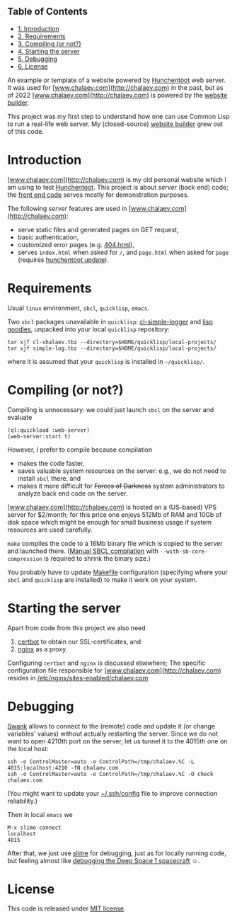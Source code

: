 <div id="table-of-contents">
<h2>Table of Contents</h2>
<div id="text-table-of-contents">
<ul>
<li><a href="#org7a668d6">1. Introduction</a></li>
<li><a href="#org2cf6e29">2. Requirements</a></li>
<li><a href="#org6a29bc1">3. Compiling (or not?)</a></li>
<li><a href="#org5e1f79a">4. Starting the server</a></li>
<li><a href="#org4308fd6">5. Debugging</a></li>
<li><a href="#org8a7dc51">6. License</a></li>
</ul>
</div>
</div>

An example or template of a website powered by [Hunchentoot](https://edicl.github.io/hunchentoot) web server.
It was used for [www.chalaev.com](http://chalaev.com) in the past, but as of 2022 
[www.chalaev.com](http://chalaev.com) is powered by the [website builder](http://builder.leanws.com).

This project was my first step to understand how one can use Common Lisp to run a real-life web server.
My (closed-source) [website builder](http://builder.leanws.com) grew out of this code.


<a id="org7a668d6"></a>

# Introduction

[www.chalaev.com](http://chalaev.com) is my old personal website which I am using to test [Hunchentoot](https://edicl.github.io/hunchentoot).
This project is about *server* (back end) code; the [front end code](srv/www/chalaev.com) serves mostly for demonstration purposes.

The following *server* features are used in [www.chalaev.com](http://chalaev.com):

-   serve static files and generated pages on GET request,
-   basic authentication,
-   customized error pages (e.g. [404.html](srv/www/chalaev.com/errors/404.html)),
-   serves `index.html` when asked for `/`, and `page.html` when asked for `page` (requires [hunchentoot update](hunchentoot/hunchentoot.org)).


<a id="org2cf6e29"></a>

# Requirements

Usual `linux` environment, `sbcl`, `quicklisp`, `emacs`.

Two `sbcl` packages unavailable in `quicklisp`: [cl-simple-logger](https://github.com/chalaev/cl-simple-logger/blob/master/packaged/simple-log.tbz) and [lisp goodies](https://github.com/chalaev/lisp-goodies/raw/master/packaged/cl-shalaev.tbz), unpacked into your local `quicklisp` repository:

    tar xjf cl-shalaev.tbz --directory=$HOME/quicklisp/local-projects/
    tar xjf simple-log.tbz --directory=$HOME/quicklisp/local-projects/

where it is assumed that your `quicklisp` is installed in `~/quicklisp/`.


<a id="org6a29bc1"></a>

# Compiling (or not?)

Compiling is unnecessary: we could just launch `sbcl` on the server and evaluate

    (ql:quickload :web-server)
    (web-server:start t)

However, I prefer to compile because compilation

-   makes the code faster,
-   saves valuable system resources on the server: e.g., we do not need to install `sbcl` there, and
-   makes it more difficult for <del>Forces of Darkness</del> system administrators to analyze back end code on the server.

[www.chalaev.com](http://chalaev.com) is hosted on a (US-based) VPS server for $2/month;
for this price one enjoys 512Mb of RAM and 10Gb of disk space
which might be enough for small business usage if system resources are used carefully.

`make` compiles the code to a 16Mb binary file which is copied to the server and launched there.
([Manual SBCL compilation](https://github.com/chalaev/cl-simple-logger) with `--with-sb-core-compression` is required to shrink the binary size.)

You probably have to update [Makefile](Makefile) configuration
(specifying where your `sbcl` and `quicklisp` are installed)
to make it work on your system.


<a id="org5e1f79a"></a>

# Starting the server

Apart from code from this project we also need

1.  [certbot](https://duckduckgo.com/?t=ffsb&q=certbot&ia=web) to obtain our SSL-certificates, and
2.  [nginx](https://nginx.org/en/) as a proxy.

Configuring `certbot` and `nginx` is discussed elsewhere;
The specific configuration file responsible for [www.chalaev.com](http://chalaev.com) 
resides in [/etc/nginx/sites-enabled/chalaev.com](generated/chalaev-com.nginx)


<a id="org4308fd6"></a>

# Debugging

[Swank](https://quickref.common-lisp.net/swank.html) allows to connect to the (remote) code and update it (or change variables' values) without actually restarting the server.
Since we do not want to open 4210th port on the server, let us tunnel it to the 4015th one on the local host:

    ssh -o ControlMaster=auto -o ControlPath=/tmp/chalaev.%C -L 4015:localhost:4210 -fN chalaev.com
    ssh -o ControlMaster=auto -o ControlPath=/tmp/chalaev.%C -O check chalaev.com

(You might want to update your [~/.ssh/config](https://github.com/chalaev/cloud/blob/master/cloud.org) file to improve connection reliability.)

Then in local `emacs` we

    M-x slime-connect
    localhost
    4015

After that, we just use [slime](https://common-lisp.net/project/slime/) for debugging, just as for locally running code,
but feeling almost like [debugging the Deep Space 1 spacecraft](https://lispcookbook.github.io/cl-cookbook/debugging.html) ☺.


<a id="org8a7dc51"></a>

# License

This code is released under [MIT license](https://mit-license.org/).

